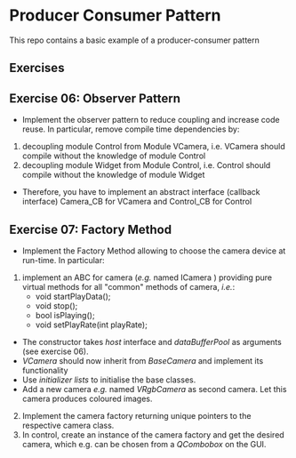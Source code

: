 Producer Consumer Pattern
=========================
This repo contains a basic example of a producer-consumer pattern

## Exercises ##

Exercise 06: Observer Pattern
------------------------------
 * Implement the observer pattern to reduce coupling and increase code reuse. In particular, remove compile time dependencies by:
 1. decoupling module Control from Module VCamera, i.e. VCamera should compile without the knowledge of module Control
 2. decoupling module Widget from Module Control, i.e. Control should compile without the knowledge of module Widget
 * Therefore, you have to implement an abstract interface (callback interface) Camera_CB for VCamera and Control_CB for Control
    
Exercise 07: Factory Method
------------------------------
 * Implement the Factory Method allowing to choose the camera device at run-time. In particular:
 1. implement an ABC for camera (_e.g._ named ICamera ) providing pure virtual methods for all "common" methods of camera, _i.e._:
    - void startPlayData();
    - void stop();
    - bool isPlaying();
    - void setPlayRate(int playRate);
* The constructor takes _host_ interface and _dataBufferPool_ as arguments (see exercise 06).
* _VCamera_ should now inherit from _BaseCamera_ and implement its functionality
* Use _initializer_ _lists_ to initialise the base classes.
* Add a new camera _e.g._ named _VRgbCamera_ as second camera. Let this camera produces coloured images.

 2. Implement the camera factory returning unique pointers to the respective camera class.
 3. In control, create an instance of the camera factory and get the desired camera, which e.g. can be chosen from a _QCombobox_ on the GUI.
    
